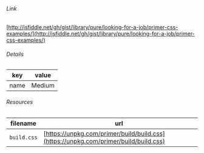 <!--
https://pypi.org/project/jsfiddle-readme/
-->


###### Link
[http://jsfiddle.net/gh/gist/library/pure/looking-for-a-job/primer-css-examples/](http://jsfiddle.net/gh/gist/library/pure/looking-for-a-job/primer-css-examples/)

###### Details
key|value
-|-
name|Medium

###### Resources
filename|url
-|-
`build.css`|[https://unpkg.com/primer/build/build.css](https://unpkg.com/primer/build/build.css)